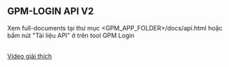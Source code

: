 ## GPM-LOGIN API V2

Xem full-documents tại thư mục <GPM_APP_FOLDER>/docs/api.html hoặc bấm nút "Tài liệu API" ở trên tool GPM Login

<br />[Video giải thích](https://youtu.be/EWor4tewKsM)